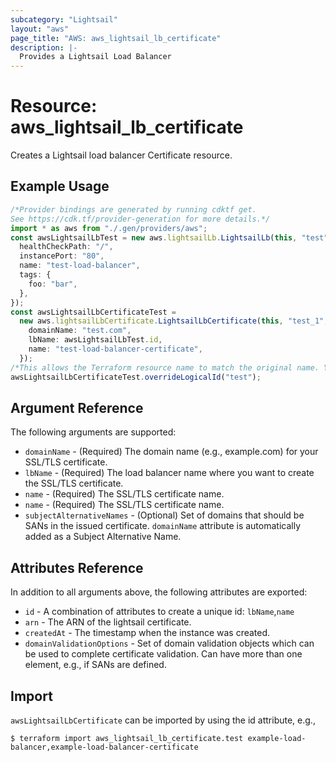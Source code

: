 ```yaml
---
subcategory: "Lightsail"
layout: "aws"
page_title: "AWS: aws_lightsail_lb_certificate"
description: |-
  Provides a Lightsail Load Balancer
---
```


# Resource: aws\_lightsail\_lb\_certificate

Creates a Lightsail load balancer Certificate resource.

## Example Usage

```typescript
/*Provider bindings are generated by running cdktf get.
See https://cdk.tf/provider-generation for more details.*/
import * as aws from "./.gen/providers/aws";
const awsLightsailLbTest = new aws.lightsailLb.LightsailLb(this, "test", {
  healthCheckPath: "/",
  instancePort: "80",
  name: "test-load-balancer",
  tags: {
    foo: "bar",
  },
});
const awsLightsailLbCertificateTest =
  new aws.lightsailLbCertificate.LightsailLbCertificate(this, "test_1", {
    domainName: "test.com",
    lbName: awsLightsailLbTest.id,
    name: "test-load-balancer-certificate",
  });
/*This allows the Terraform resource name to match the original name. You can remove the call if you don't need them to match.*/
awsLightsailLbCertificateTest.overrideLogicalId("test");

```

## Argument Reference

The following arguments are supported:

* `domainName` - (Required) The domain name (e.g., example.com) for your SSL/TLS certificate.
* `lbName` - (Required) The load balancer name where you want to create the SSL/TLS certificate.
* `name` - (Required) The SSL/TLS certificate name.
* `name` - (Required) The SSL/TLS certificate name.
* `subjectAlternativeNames` - (Optional) Set of domains that should be SANs in the issued certificate. `domainName` attribute is automatically added as a Subject Alternative Name.

## Attributes Reference

In addition to all arguments above, the following attributes are exported:

* `id` - A combination of attributes to create a unique id: `lbName`,`name`
* `arn` - The ARN of the lightsail certificate.
* `createdAt` - The timestamp when the instance was created.
* `domainValidationOptions` - Set of domain validation objects which can be used to complete certificate validation. Can have more than one element, e.g., if SANs are defined.

## Import

`awsLightsailLbCertificate` can be imported by using the id attribute, e.g.,

```console
$ terraform import aws_lightsail_lb_certificate.test example-load-balancer,example-load-balancer-certificate
```

